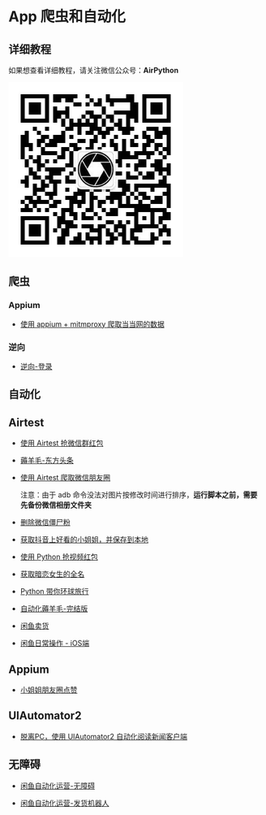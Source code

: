 # App 爬虫和自动化

## 详细教程

如果想查看详细教程，请关注微信公众号：**AirPython**

![](./raw/qr.jpeg)

## 爬虫

### Appium

* [使用 appium + mitmproxy 爬取当当网的数据](./dangdang/)

  


### 逆向

* [逆向-登录](./逆向/AppSpiderLogin)




## 自动化

## Airtest

* [使用 Airtest 抢微信群红包](./抢红包/)

* [薅羊毛-东方头条](./东方头条/)

* [使用 Airtest 爬取微信朋友圈](./微信朋友圈)

  注意：由于 adb 命令没法对图片按修改时间进行排序，**运行脚本之前，需要先备份微信相册文件夹**

* [删除微信僵尸粉](./删除微信僵尸粉/)

* [获取抖音上好看的小姐姐，并保存到本地](./抖音-获取好看的小姐姐/)

* [使用 Python 抢视频红包](./微视红包/)

* [获取暗恋女生的全名](./暗恋女生的名字/)

* [Python 带你环球旅行](./mock_gps/)

* [自动化薅羊毛-完结版](./scalp/)

* [闲鱼卖货](./闲鱼-卖东西/)

* [闲鱼日常操作 - iOS端](./闲鱼日常操作)



## Appium

* [小姐姐朋友圈点赞](./朋友圈点赞)



## UIAutomator2

* [脱离PC，使用 UIAutomator2 自动化阅读新闻客户端](./薅羊毛/)

  

## 无障碍

* [闲鱼自动化运营-无障碍](./xianyu_auto)

* [闲鱼自动化运营-发货机器人](./xianyu_auto2)

